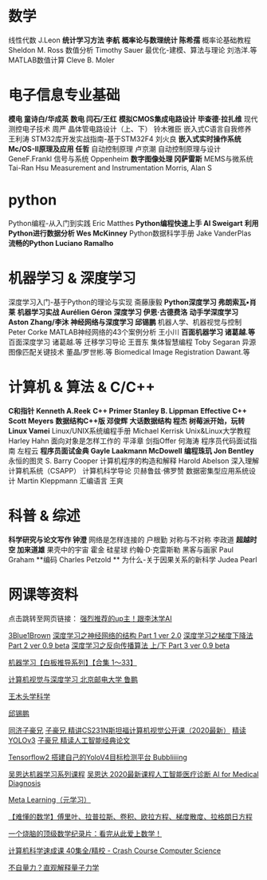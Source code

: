 # 数学
线性代数 J.Leon
**统计学习方法 李航**
**概率论与数理统计 陈希孺**
概率论基础教程 Sheldon M. Ross
数值分析 Timothy Sauer
最优化-建模、算法与理论 刘浩洋.等
MATLAB数值计算 Cleve B. Moler

# 电子信息专业基础
**模电 童诗白/华成英**
**数电 闫石/王红**
**模拟CMOS集成电路设计 毕查德·拉扎维**
现代测控电子技术 周严
晶体管电路设计（上、下） 铃木雅臣
嵌入式C语言自我修养 王利涛
STM32库开发实战指南-基于STM32F4 刘火良
**嵌入式实时操作系统Μc/OS-Ⅱ原理及应用 任哲**
自动控制原理 卢京潮
自动控制原理与设计 GeneF.Frankl
信号与系统 Oppenheim
**数字图像处理 冈萨雷斯**
MEMS与微系统 Tai-Ran Hsu
Measurement and Instrumentation Morris, Alan S

# python 
Python编程-从入门到实践 Eric Matthes
**Python编程快速上手 Al Sweigart**
**利用Python进行数据分析 Wes McKinney**
Python数据科学手册 Jake VanderPlas 
**流畅的Python Luciano Ramalho**

# 机器学习 & 深度学习
深度学习入门-基于Python的理论与实现 斋藤康毅
**Python深度学习 弗朗索瓦•肖莱**
**机器学习实战 Aurélien Géron**
**深度学习 伊恩·古德费洛**
**动手学深度学习 Aston Zhang/李沐**
**神经网络与深度学习 邱锡鹏**
机器人学、机器视觉与控制 Peter Corke
MATLAB神经网络的43个案例分析 王小川
**百面机器学习 诸葛越.等**
百面深度学习 诸葛越.等
迁移学习导论 王晋东
集体智慧编程 Toby Segaran
异源图像匹配关键技术 董晶/罗世彬.等
Biomedical Image Registration Dawant.等

# 计算机 & 算法 & C/C++
**C和指针 Kenneth A.Reek**
**C++ Primer Stanley B. Lippman**
**Effective C++ Scott Meyers** 
**数据结构C++版 邓俊辉**
**大话数据结构 程杰**
**树莓派开始，玩转Linux Vamei**
Linux/UNIX系统编程手册 Michael Kerrisk
Unix&Linux大学教程 Harley Hahn
面向对象是怎样工作的 平泽章
剑指Offer 何海涛
程序员代码面试指南 左程云
**程序员面试金典 Gayle Laakmann McDowell**
**编程珠玑 Jon Bentley**
永恒的图灵 S. Barry Cooper
计算机程序的构造和解释 Harold Abelson
深入理解计算机系统（CSAPP）
计算机科学导论 贝赫鲁兹·佛罗赞
数据密集型应用系统设计 Martin Kleppmann
汇编语言 王爽

# 科普 & 综述
**科学研究与论文写作 钟澄**
网络是怎样连接的 户根勤
对称与不对称 李政道
**超越时空 加来道雄**
果壳中的宇宙 霍金
硅星球 约翰·D·克雷斯勒
黑客与画家 Paul Graham
**编码 Charles Petzold **
为什么-关于因果关系的新科学 Judea Pearl

# 网课等资料
点击跳转至网页链接：
[强烈推荐的up主！跟李沐学AI](https://space.bilibili.com/1567748478?from=search&seid=11649260796383777240&spm_id_from=333.337.0.0)

[3Blue1Brown](https://space.bilibili.com/88461692?spm_id_from=333.788.b_765f7570696e666f.2)
[深度学习之神经网络的结构 Part 1 ver 2.0](https://www.bilibili.com/video/BV1bx411M7Zx/?spm_id_from=333.788.recommend_more_video.0)
[深度学习之梯度下降法 Part 2 ver 0.9 beta](https://www.bilibili.com/video/BV1Ux411j7ri/?spm_id_from=333.788.recommend_more_video.-1)
[深度学习之反向传播算法 上/下 Part 3 ver 0.9 beta](https://www.bilibili.com/video/BV16x411V7Qg?spm_id_from=333.999.0.0)

[机器学习【白板推导系列】【合集 1～33】](https://www.bilibili.com/video/BV1aE411o7qd?spm_id_from=333.999.0.0)

[计算机视觉与深度学习 北京邮电大学 鲁鹏](https://www.bilibili.com/video/BV1V54y1B7K3?spm_id_from=333.999.0.0)

[王木头学科学](https://space.bilibili.com/504715181?spm_id_from=333.788.b_765f7570696e666f.2)

[邱锡鹏](https://space.bilibili.com/434832966?spm_id_from=333.788.b_765f7570696e666f.1)

[同济子豪兄](https://space.bilibili.com/1900783?spm_id_from=333.788.b_765f7570696e666f.1)
[子豪兄 精讲CS231N斯坦福计算机视觉公开课（2020最新）](https://www.bilibili.com/video/BV1K7411W7So?spm_id_from=333.999.0.0)
[精读YOLOv3](https://www.bilibili.com/video/BV1Vg411V7bJ?spm_id_from=333.999.0.0)
[子豪兄 精读人工智能经典论文](https://www.bilibili.com/video/BV1r7411X7LC?spm_id_from=333.999.0.0)

[Tensorflow2 搭建自己的YoloV4目标检测平台 Bubbliiiing](https://www.bilibili.com/video/BV1LZ4y1W7Ve?spm_id_from=333.999.0.0)

[吴恩达机器学习系列课程](https://www.bilibili.com/video/BV164411b7dx?spm_id_from=333.999.0.0)
[吴恩达 2020最新课程人工智能医疗诊断 AI for Medical Diagnosis](https://www.bilibili.com/video/BV1Tt4y117Au?spm_id_from=333.999.0.0)

[Meta Learning（元学习）](https://www.bilibili.com/video/BV1aT4y1u7e6?spm_id_from=333.999.0.0)

[【难懂的数学】傅里叶、拉普拉斯、卷积、欧拉方程、梯度散度、拉格朗日方程](https://www.bilibili.com/video/BV1kX4y1u7GJ?spm_id_from=333.999.0.0)

[一个烧脑的顶级数学纪录片：看完从此爱上数学！](https://www.bilibili.com/video/BV1JE411q7dd?spm_id_from=333.999.0.0)

[计算机科学速成课 40集全/精校 - Crash Course Computer Science](https://www.bilibili.com/video/BV1EW411u7th?spm_id_from=333.999.0.0)

[不自量力？直观解释量子力学](https://www.bilibili.com/video/BV1RC4y1h7jm?spm_id_from=333.999.0.0)


